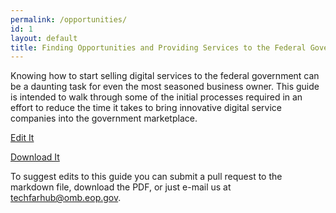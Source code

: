 ```yaml
---
permalink: /opportunities/
id: 1
layout: default
title: Finding Opportunities and Providing Services to the Federal Government
---
```



Knowing how to start selling digital services to the federal government can be a daunting task for even the most seasoned business owner. This guide is intended to walk through some of the initial processes required in an effort to reduce the time it takes to bring innovative digital service companies into the government marketplace.

<a class="usa-button" type="button" target="blank" href="https://github.com/usds/techfar-hub/blob/master/docs/Finding-Opportunities-and-Providing-Services-to-the-Federal-Government-Guide.md">Edit It</a>

<a class="usa-button" type="button" target="blank" href="https://techfarhub.cio.gov/assets/files/ContractorHowToGuide_I_1.pdf">Download It</a>

To suggest edits to this guide you can submit a pull request to the markdown file, download the PDF, or just e-mail us at  [techfarhub@omb.eop.gov](mailto:techfarhub@omb.eop.gov).
